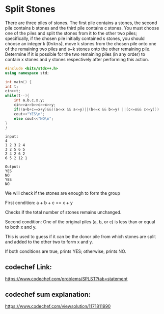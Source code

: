 # Split Stones
There are three piles of stones. The first pile contains a stones, the second pile contains b stones and the third pile contains c stones. You must choose one of the piles and split the stones from it to 
the other two piles; specifically, if the chosen pile initially contained s stones, you should choose 
an integer k (0≤k≤s), move k stones from the chosen pile onto one of the remaining two piles and 
s−k stones onto the other remaining pile. Determine if it is possible for the two remaining piles (in 
any order) to contain x stones and y stones respectively after performing this action.
```cpp
#include <bits/stdc++.h>
using namespace std;

int main() {
int t;
cin>>t;
while(t--){
    int a,b,c,x,y;
    cin>>a>>b>>c>>x>>y;
    if((a+b+c==x+y)&&((a<=x && a<=y)||(b<=x && b<=y) ||(c<=x&& c<=y)))
    cout<<"YES\n";
    else cout<<"NO\n";
}
}
```
````
input:
4
1 2 3 2 4
3 2 5 6 5
2 4 2 6 2
6 5 2 12 1
````
````
Output:
YES
NO
YES
NO
````
We will check if  the stones are enough to form the group

First condition: a + b + c == x + y

Checks if the total number of stones remains unchanged.

Second condition: One of the original piles (a, b, or c) is less than or equal to both x and y.

This is used to guess if it can be the donor pile from which stones are split and added to the other two to form x and y.

If both conditions are true, prints YES; otherwise, prints NO.

## codechef Link:
https://www.codechef.com/problems/SPLST?tab=statement
## codechef sum explanation:
https://www.codechef.com/viewsolution/1171811990




